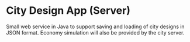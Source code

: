 # City Design App (Server)
Small web service in Java to support saving and loading of city designs in JSON format.
Economy simulation will also be provided by the city server.
